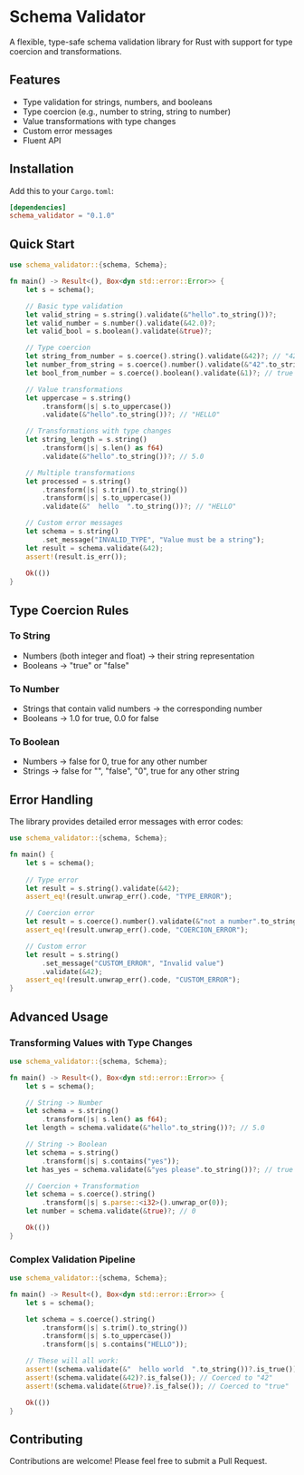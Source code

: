 # Schema Validator

A flexible, type-safe schema validation library for Rust with support for type coercion and transformations.

## Features

- Type validation for strings, numbers, and booleans
- Type coercion (e.g., number to string, string to number)
- Value transformations with type changes
- Custom error messages
- Fluent API

## Installation

Add this to your `Cargo.toml`:

```toml
[dependencies]
schema_validator = "0.1.0"
```

## Quick Start

```rust
use schema_validator::{schema, Schema};

fn main() -> Result<(), Box<dyn std::error::Error>> {
    let s = schema();

    // Basic type validation
    let valid_string = s.string().validate(&"hello".to_string())?;
    let valid_number = s.number().validate(&42.0)?;
    let valid_bool = s.boolean().validate(&true)?;

    // Type coercion
    let string_from_number = s.coerce().string().validate(&42)?; // "42"
    let number_from_string = s.coerce().number().validate(&"42".to_string())?; // 42.0
    let bool_from_number = s.coerce().boolean().validate(&1)?; // true

    // Value transformations
    let uppercase = s.string()
        .transform(|s| s.to_uppercase())
        .validate(&"hello".to_string())?; // "HELLO"

    // Transformations with type changes
    let string_length = s.string()
        .transform(|s| s.len() as f64)
        .validate(&"hello".to_string())?; // 5.0

    // Multiple transformations
    let processed = s.string()
        .transform(|s| s.trim().to_string())
        .transform(|s| s.to_uppercase())
        .validate(&"  hello  ".to_string())?; // "HELLO"

    // Custom error messages
    let schema = s.string()
        .set_message("INVALID_TYPE", "Value must be a string");
    let result = schema.validate(&42);
    assert!(result.is_err());
    
    Ok(())
}
```

## Type Coercion Rules

### To String
- Numbers (both integer and float) -> their string representation
- Booleans -> "true" or "false"

### To Number
- Strings that contain valid numbers -> the corresponding number
- Booleans -> 1.0 for true, 0.0 for false

### To Boolean
- Numbers -> false for 0, true for any other number
- Strings -> false for "", "false", "0", true for any other string

## Error Handling

The library provides detailed error messages with error codes:

```rust
use schema_validator::{schema, Schema};

fn main() {
    let s = schema();
    
    // Type error
    let result = s.string().validate(&42);
    assert_eq!(result.unwrap_err().code, "TYPE_ERROR");

    // Coercion error
    let result = s.coerce().number().validate(&"not a number".to_string());
    assert_eq!(result.unwrap_err().code, "COERCION_ERROR");

    // Custom error
    let result = s.string()
        .set_message("CUSTOM_ERROR", "Invalid value")
        .validate(&42);
    assert_eq!(result.unwrap_err().code, "CUSTOM_ERROR");
}
```

## Advanced Usage

### Transforming Values with Type Changes

```rust
use schema_validator::{schema, Schema};

fn main() -> Result<(), Box<dyn std::error::Error>> {
    let s = schema();

    // String -> Number
    let schema = s.string()
        .transform(|s| s.len() as f64);
    let length = schema.validate(&"hello".to_string())?; // 5.0

    // String -> Boolean
    let schema = s.string()
        .transform(|s| s.contains("yes"));
    let has_yes = schema.validate(&"yes please".to_string())?; // true

    // Coercion + Transformation
    let schema = s.coerce().string()
        .transform(|s| s.parse::<i32>().unwrap_or(0));
    let number = schema.validate(&true)?; // 0

    Ok(())
}
```

### Complex Validation Pipeline

```rust
use schema_validator::{schema, Schema};

fn main() -> Result<(), Box<dyn std::error::Error>> {
    let s = schema();

    let schema = s.coerce().string()
        .transform(|s| s.trim().to_string())
        .transform(|s| s.to_uppercase())
        .transform(|s| s.contains("HELLO"));

    // These will all work:
    assert!(schema.validate(&"  hello world  ".to_string())?.is_true());
    assert!(schema.validate(&42)?.is_false()); // Coerced to "42"
    assert!(schema.validate(&true)?.is_false()); // Coerced to "true"

    Ok(())
}
```

## Contributing

Contributions are welcome! Please feel free to submit a Pull Request.